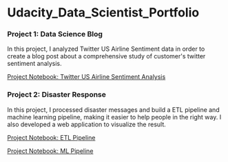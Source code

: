 # Udacity_Data_Scientist_Portfolio

### Project 1: Data Science Blog 
In this project, I analyzed Twitter US Airline Sentiment data in order to create a blog post about a comprehensive study of customer's twitter sentiment analysis.

[Project Notebook: Twitter US Airline Sentiment Analysis](https://github.com/zihuan426/Udacity_Data_Scientist_Portfolio/blob/master/Data_Science_Blog_Post/Twitter%20US%20Airline%20Sentiment%20Analysis.ipynb)

### Project 2: Disaster Response 
In this project, I processed disaster messages and build a ETL pipeline and machine learning pipeline, making it easier to help people in the right way. I also developed a web application to visualize the result.

[Project Notebook: ETL Pipeline](https://github.com/zihuan426/Udacity_Data_Scientist_Portfolio/blob/master/Disaster_Response/data/process_data.py)

[Project Notebook: ML Pipeline](https://github.com/zihuan426/Udacity_Data_Scientist_Portfolio/blob/master/Disaster_Response/models/train_classifier.py)
